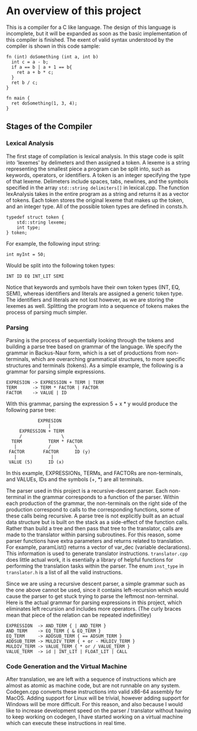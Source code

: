 # An overview of this project

This is a compiler for a C like language.
The design of this language is incomplete, but it will be expanded as soon as the basic implementation of this compiler is finished.
The exent of valid syntax understood by the compiler is shown in this code sample:
```
fn (int) doSomething (int a, int b)
  int c = a - b;
  if a == b | a + 1 == b{
    ret a + b * c;
  }
  ret b / c;
}

fn main {
  ret doSomething(1, 3, 4);
}
```
## Stages of the Compiler

### Lexical Analysis

The first stage of compilation is lexical analysis. In this stage code is split into 'lexemes' by delimeters and then assigned a token. A lexeme is a string representing the smallest piece a program can be split into, such as keywords, operators, or identifiers. A token is an integer specifying the type of that lexeme. Delimeters include spaces, tabs, newlines, and the symbols specified in the array ```std::string delimiters[]``` in lexical.cpp. The function lexAnalysis takes in the entire program as a string and returns it as a vector of tokens. Each token stores the original lexeme that makes up the token, and an integer type. All of the possible token types are defined in consts.h.
```
typedef struct token {
    std::string lexeme;
    int type;
} token;
```
For example, the following input string:
```
int myInt = 50;
```
Would be split into the following token types:
```
INT ID EQ INT_LIT SEMI
```
Notice that keywords and symbols have their own token types (INT, EQ, SEMI), whereas identifiers and literals are assigned a generic token type. The identifiers and literals are not lost however, as we are storing the lexemes as well.
Splitting the program into a sequence of tokens makes the process of parsing much simpler.

### Parsing

Parsing is the process of sequentially looking through the tokens and building a parse tree based on grammar of the language.
We specify the grammar in Backus-Naur form, which is a set of productions from non-terminals, which are overarching grammatical structures, to more specific structures and terminals (tokens).
As a simple example, the following is a grammar for parsing simple expressions.
```
EXPRESION -> EXPRESSION + TERM | TERM
TERM      -> TERM * FACTOR | FACTOR
FACTOR    -> VALUE | ID
```
With this grammar, parsing the expression 5 + x * y would produce the following parse tree:
```
            EXPRESION
                |
     EXPRESSION + TERM  
     /               \               
  TERM          TERM * FACTOR         
   |            /         \
 FACTOR       FACTOR      ID (y)
   |             |
 VALUE (5)      ID (x)
```
In this example, EXPRESSIONs, TERMs, and FACTORs are non-terminals, and VALUEs, IDs and the symbols (+, \*) are all terminals.

The parser used in this project is a recursive-descent parser. Each non-terminal in the grammar corresponds to a function of the parser. Within each production of the grammar, the non-terminals on the right side of the production correspond to calls to the corresponding functions, some of these calls being recursive. A parse tree is not explicitly built as an actual data structure but is built on the stack as a side-effect of the function calls. Rather than build a tree and then pass that tree to the translator, calls are made to the translator within parsing subroutines. For this reason, some parser functions have extra parameters and returns related to translation. For example, paramList() returns a vector of var_dec (variable declarations). This information is used to generate translator instructions. ```translator.cpp``` does little actual work, it is esentially a library of helpful functions for performing the translation tasks within the parser. The enum ```inst_type``` in ```translator.h``` is a list of all the valid instructions.

Since we are using a recursive descent parser, a simple grammar such as the one above cannot be used, since it contains left-recursion which would cause the parser to get stuck trying to parse the leftmost non-terminal.
Here is the actual grammar for parsing expressions in this project, which eliminates left recursion and includes more operators.
(The curly braces mean that piece of the relation can be repeated indefinitley)
```
EXPRESSION  -> AND_TERM { | AND_TERM }
AND_TERM    -> EQ_TERM { & EQ_TERM }
EQ_TERM     -> ADDSUB_TERM { == ADSUM_TERM }
ADDSUB_TERM -> MULDIV_TERM { + or - MULDIV_TERM }
MULDIV_TERM -> VALUE_TERM { * or / VALUE_TERM }
VALUE_TERM  -> id | INT_LIT | FLOAT_LIT | CALL
```
### Code Generation and the Virtual Machine

After translation, we are left with a sequence of instructions which are almost as atomic as machine code, but are not runnable on any system. Codegen.cpp converts these instructions into valid x86-64 assembly for MacOS. Adding support for Linux will be trivial, however adding support for Windows will be more difficult. For this reason, and also because I would like to increase development speed on the parser / translator without having to keep working on codegen, I have started working on a virtual machine which can execute these instructions in real time.

